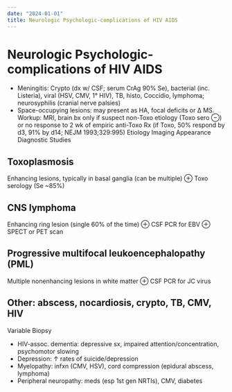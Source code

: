 ```yaml
---
date: "2024-01-01"
title: Neurologic Psychologic-complications of HIV AIDS
---
```


# Neurologic Psychologic-complications of HIV AIDS

* Meningitis: Crypto (dx w/ CSF; serum CrAg 90% Se), bacterial (inc. Listeria), viral (HSV, CMV, 1° HIV), TB, histo, Coccidio, lymphoma; neurosyphilis (cranial nerve palsies)
* Space-occupying lesions: may present as HA, focal deficits or Δ MS. Workup: MRI, brain bx only if suspect non-Toxo etiology (Toxo sero ⊖) or no response to 2 wk of empiric anti-Toxo Rx (if Toxo, 50% respond by d3, 91% by d14; NEJM 1993;329:995)
Etiology Imaging Appearance Diagnostic Studies
## Toxoplasmosis
Enhancing lesions, typically in basal ganglia (can be multiple)
⊕ Toxo serology (Se ~85%)
## CNS lymphoma
Enhancing ring lesion (single 60% of the time)
⊕ CSF PCR for EBV
⊕ SPECT or PET scan
## Progressive multifocal leukoencephalopathy (PML)
Multiple nonenhancing lesions in white matter
⊕ CSF PCR for JC virus
## Other: abscess, nocardiosis, crypto, TB, CMV, HIV
Variable
Biopsy

* HIV-assoc. dementia: depressive sx, impaired attention/concentration, psychomotor slowing
* Depression: ↑ rates of suicide/depression
* Myelopathy: infxn (CMV, HSV), cord compression (epidural abscess, lymphoma)
* Peripheral neuropathy: meds (esp 1st gen NRTIs), CMV, diabetes
